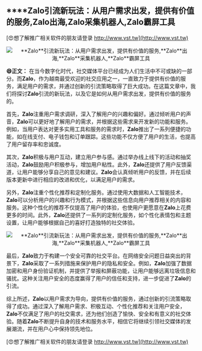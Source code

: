 ## ****Zalo**引流新玩法：从用户需求出发，提供有价值的服务,**Zalo**出海,**Zalo**采集机器人,**Zalo**霸屏工具**

[😍想了解推广相关软件的朋友请登录 http://www.vst.tw](http://www.vst.tw)

 <center><img src="https://vst.tw/MP4/tuiguang/png/2.png" alt="**Zalo**引流新玩法：从用户需求出发，提供有价值的服务,**Zalo**出海,**Zalo**采集机器人,**Zalo**霸屏工具"></center>

**😄正文：**
在当今数字化时代，社交媒体平台已经成为人们生活中不可或缺的一部分。而**Zalo**，作为越南最受欢迎的社交应用之一，一直致力于提供有价值的服务，满足用户的需求，并通过创新的引流策略取得了巨大成功。在这篇文章中，我们将探讨**Zalo**引流的新玩法，以及它是如何从用户需求出发，提供有价值的服务的。

首先，**Zalo**注重用户需求调研，深入了解用户的兴趣和偏好。通过倾听用户的声音，**Zalo**可以更好地了解用户的需求，并根据这些需求来开发新的功能和服务。例如，当用户表达对更多实用工具和服务的需求时，**Zalo**推出了一系列便捷的功能，如在线支付、电子钱包和订单跟踪。这些功能不仅方便了用户的生活，也提高了用户留存率和忠诚度。

其次，**Zalo**积极与用户互动，建立用户参与感。通过举办线上线下的活动和抽奖活动，**Zalo**鼓励用户积极参与，增加用户粘性。此外，**Zalo**还提供了用户反馈渠道，让用户能够分享自己的意见和建议。**Zalo**会认真倾听用户的反馈，并在后续版本更新中进行相应的改进和优化，以满足用户的需求。

另外，**Zalo**注重个性化推荐和定制化服务。通过使用大数据和人工智能技术，**Zalo**可以分析用户的兴趣和行为模式，并根据这些信息向用户推荐相关的内容和服务。这种个性化的推荐不仅提高了用户的体验，也使用户更愿意在**Zalo**上花费更多的时间。此外，**Zalo**还提供了一系列的定制化服务，如个性化表情包和主题设置，让用户能够根据自己的喜好打造独特的社交体验。

 <center><img src="https://vst.tw/MP4/tuiguang/png/1.png" alt="**Zalo**引流新玩法：从用户需求出发，提供有价值的服务,**Zalo**出海,**Zalo**采集机器人,**Zalo**霸屏工具"></center>

最后，**Zalo**致力于构建一个安全可靠的社交平台。在网络安全问题日益突出的背景下，**Zalo**采取了一系列措施来保护用户的隐私和安全。例如，**Zalo**加强了数据加密和用户身份验证机制，并提供了举报和屏蔽功能，让用户能够远离垃圾信息和骚扰。这种关注用户安全的态度赢得了用户的信任和支持，进一步促进了**Zalo**的引流。

综上所述，**Zalo**以用户需求为导向，提供有价值的服务，通过创新的引流策略取得了成功。通过深入了解用户需求、积极互动、个性化推荐和关注用户安全，**Zalo**不仅满足了用户的社交需求，还为他们创造了愉快、安全和有意义的社交体验。随着**Zalo**不断提升自身的技术和服务水平，相信它将继续引领社交媒体的发展潮流，并在用户心中保持领先地位。

[😍想了解推广相关软件的朋友请登录 http://www.vst.tw](http://www.vst.tw)



